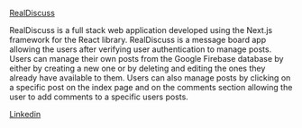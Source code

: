 [RealDiscuss](realdiscuss.vercel.app)

RealDiscuss is a full stack web application developed using the Next.js framework for the React library. RealDiscuss is a message board app allowing the users after verifying user authentication to manage posts. Users can manage their own posts from the Google Firebase database by either by creating a new one or by deleting and editing the ones they already have available to them. Users can also manage posts by clicking on a specific post on the index page and on the comments section allowing the user to add comments to a specific users posts.  

[Linkedin](https://www.linkedin.com/in/ryangormican/)